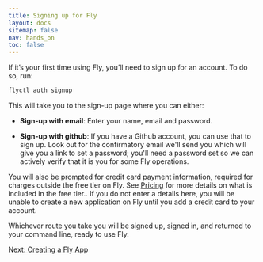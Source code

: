 ```yaml
---
title: Signing up for Fly
layout: docs
sitemap: false
nav: hands_on
toc: false
---
```


If it’s your first time using Fly, you’ll need to sign up for an account. To do so, run:

```cmd
flyctl auth signup
```

This will take you to the sign-up page where you can either:

* **Sign-up with email**: Enter your name, email and password. 

* **Sign-up with github**: If you have a Github account, you can use that to sign up. Look out for the confirmatory email we'll send you which will give you a link to set a password; you'll need a password set so we can actively verify that it is you for some Fly operations.

You will also be prompted for credit card payment information, required for charges outside the free tier on Fly. See [Pricing](/docs/about/pricing) for more details on what is included in the free tier.. If you do not enter a details here, you will be unable to create a new application on Fly until you add a credit card to your account.

Whichever route you take you will be signed up, signed in, and returned to your command line, ready to use Fly.

[Next: Creating a Fly App](/docs/hands-on/create-app/)
